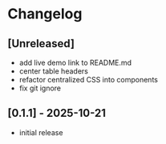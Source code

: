 # Changelog

## [Unreleased]

- add live demo link to README.md
- center table headers
- refactor centralized CSS into components
- fix git ignore

## [0.1.1] - 2025-10-21

- initial release
